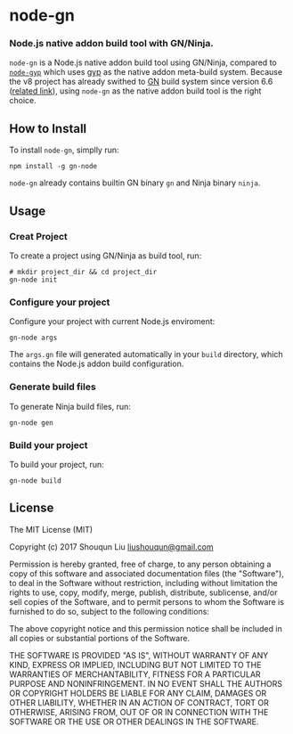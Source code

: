 node-gn
==================
### Node.js native addon build tool with GN/Ninja.
`node-gn` is a Node.js native addon build tool using GN/Ninja, compared to
[`node-gyp`](https://github.com/nodejs/node-gyp) which uses [gyp](https://gyp.gsrc.io/)  as the native addon meta-build system.
Because the v8 project has already swithed to [GN](https://chromium.googlesource.com/chromium/src/tools/gn/) build system since version 6.6 ([related link]('https://v8project.blogspot.com/2018/03/v8-release-66.html')),
using `node-gn` as the native addon build tool is the right choice.

How to Install
-----------------
To install `node-gn`, simplly run:
```
npm install -g gn-node
```
`node-gn` already contains builtin GN binary `gn` and Ninja binary `ninja`.

Usage
--------------
### Creat Project
To create a project using GN/Ninja as build tool, run:
```
# mkdir project_dir && cd project_dir
gn-node init
```

### Configure your project
Configure your project with current Node.js enviroment:
```
gn-node args
```
The `args.gn` file will generated automatically in your `build` directory, which
contains the Node.js addon build configuration.

### Generate build files
To generate Ninja build files, run:
```
gn-node gen
```

### Build your project
To build your project, run:
```
gn-node build
```


License
-----------------
The MIT License (MIT)

Copyright (c) 2017 Shouqun Liu <liushouqun@gmail.com>

Permission is hereby granted, free of charge, to any person obtaining a copy
of this software and associated documentation files (the "Software"), to deal
in the Software without restriction, including without limitation the rights
to use, copy, modify, merge, publish, distribute, sublicense, and/or sell
copies of the Software, and to permit persons to whom the Software is
furnished to do so, subject to the following conditions:

The above copyright notice and this permission notice shall be included in all
copies or substantial portions of the Software.

THE SOFTWARE IS PROVIDED "AS IS", WITHOUT WARRANTY OF ANY KIND, EXPRESS OR
IMPLIED, INCLUDING BUT NOT LIMITED TO THE WARRANTIES OF MERCHANTABILITY,
FITNESS FOR A PARTICULAR PURPOSE AND NONINFRINGEMENT. IN NO EVENT SHALL THE
AUTHORS OR COPYRIGHT HOLDERS BE LIABLE FOR ANY CLAIM, DAMAGES OR OTHER
LIABILITY, WHETHER IN AN ACTION OF CONTRACT, TORT OR OTHERWISE, ARISING FROM,
OUT OF OR IN CONNECTION WITH THE SOFTWARE OR THE USE OR OTHER DEALINGS IN THE
SOFTWARE.

